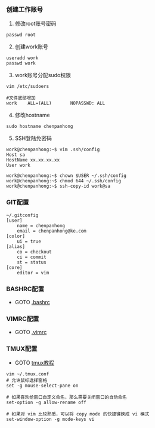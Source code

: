 ### 创建工作账号
1. 修改root账号密码
```
passwd root
```

2. 创建work账号
```
useradd work
passwd work
```

3. work账号分配sudo权限
```
vim /etc/sudoers

#文件底部增加
work    ALL=(ALL)       NOPASSWD: ALL
```

4. 修改hostname
```
sudo hostname chenpanhong
```

5. SSH登陆免密码
```
work@chenpanhong:~$ vim .ssh/config
Host sa
HostName xx.xx.xx.xx
User work

work@chenpanhong:~$ chown $USER ~/.ssh/config
work@chenpanhong:~$ chmod 644 ~/.ssh/config
work@chenpanhong:~$ ssh-copy-id work@sa
```
### GIT配置
```
~/.gitconfig
[user]
    name = chenpanhong
    email = chenpanhong@ke.com
[color]
    ui = true
[alias]
    co = checkout
    ci = commit
    st = status
[core]
    editor = vim
```

### BASHRC配置
- GOTO [.bashrc](./bash.md)

### VIMRC配置
- GOTO [.vimrc](./vim.md)

### TMUX配置
- GOTO [tmux教程](../tool/tmux.md)
```
vim ~/.tmux.conf 
# 允许鼠标选择窗格
set -g mouse-select-pane on

# 如果喜欢给窗口自定义命名，那么需要关闭窗口的自动命名
set-option -g allow-rename off 

# 如果对 vim 比较熟悉，可以将 copy mode 的快捷键换成 vi 模式
set-window-option -g mode-keys vi
```
